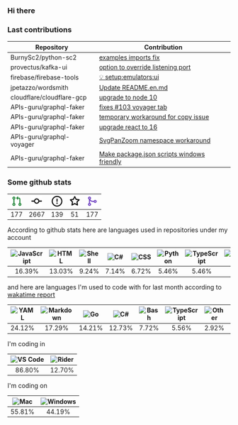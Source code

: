 ### Hi there

### Last contributions

| Repository                | Contribution                                                                                      |
| ------------------------- | ------------------------------------------------------------------------------------------------- |
| BurnySc2/python-sc2       | [examples imports fix](https://github.com/BurnySc2/python-sc2/pull/116)                           |
| provectus/kafka-ui        | [option to override listening port](https://github.com/provectus/kafka-ui/pull/604)               |
| firebase/firebase-tools   | [💡 setup:emulators:ui](https://github.com/firebase/firebase-tools/pull/3152)                     |
| jpetazzo/wordsmith        | [Update README.en.md](https://github.com/jpetazzo/wordsmith/pull/4)                               |
| cloudflare/cloudflare-gcp | [upgrade to node 10](https://github.com/cloudflare/cloudflare-gcp/pull/45)                        |
| APIs-guru/graphql-faker   | [fixes #103 voyager tab](https://github.com/APIs-guru/graphql-faker/pull/116)                     |
| APIs-guru/graphql-faker   | [temporary workaround for copy issue](https://github.com/APIs-guru/graphql-faker/pull/115)        |
| APIs-guru/graphql-faker   | [upgrade react to 16](https://github.com/APIs-guru/graphql-faker/pull/111)                        |
| APIs-guru/graphql-voyager | [SvgPanZoom namespace workaround](https://github.com/APIs-guru/graphql-voyager/pull/165)          |
| APIs-guru/graphql-faker   | [Make package.json scripts windows friendly](https://github.com/APIs-guru/graphql-faker/pull/102) |

### Some github stats

| <img src="assets/icons/pullrequest.svg" width="24" height="24" alt="requests" title="requests" /> | <img src="assets/icons/commit.svg" width="24" height="24" alt="commits" title="commits" /> | <img src="assets/icons/issue.svg" width="24" height="24" alt="issues" title="issues" /> | <img src="assets/icons/star.svg" width="24" height="24" alt="stars" title="stars" /> | <img src="assets/icons/merge.svg" width="24" height="24" alt="contributions" title="contributions" /> |
| :-----------------------------------------------------------------------------------------------: | :----------------------------------------------------------------------------------------: | :-------------------------------------------------------------------------------------: | :----------------------------------------------------------------------------------: | :---------------------------------------------------------------------------------------------------: |
|                                                177                                                |                                            2667                                            |                                           139                                           |                                          51                                          |                                                  177                                                  |

According to github stats here are languages used in repositories under my account

| <img src="https://upload.wikimedia.org/wikipedia/commons/9/99/Unofficial_JavaScript_logo_2.svg" width="24" height="24" alt="JavaScript" title="JavaScript" /> | <img src="https://upload.wikimedia.org/wikipedia/commons/6/61/HTML5_logo_and_wordmark.svg" width="24" height="24" alt="HTML" title="HTML" /> | <img src="https://www.svgrepo.com/show/149905/txt-file-symbol.svg" width="24" height="24" alt="Shell" title="Shell" /> | <img src="https://upload.wikimedia.org/wikipedia/commons/a/a3/.NET_Logo.svg" width="24" height="24" alt="C#" title="C#" /> | <img src="https://cdn1.iconfinder.com/data/icons/logotypes/32/badge-css-3-256.png" width="24" height="24" alt="CSS" title="CSS" /> | <img src="https://upload.wikimedia.org/wikipedia/commons/c/c3/Python-logo-notext.svg" width="24" height="24" alt="Python" title="Python" /> | <img src="https://upload.wikimedia.org/wikipedia/commons/4/4c/Typescript_logo_2020.svg" width="24" height="24" alt="TypeScript" title="TypeScript" /> | <img src="https://www.svgrepo.com/show/149905/txt-file-symbol.svg" width="24" height="24" alt="Dockerfile" title="Dockerfile" /> | <img src="https://upload.wikimedia.org/wikipedia/commons/2/27/PHP-logo.svg" width="24" height="24" alt="PHP" title="PHP" /> | <img src="https://upload.wikimedia.org/wikipedia/commons/0/05/Go_Logo_Blue.svg" width="24" height="24" alt="Go" title="Go" /> |
| :-----------------------------------------------------------------------------------------------------------------------------------------------------------: | :------------------------------------------------------------------------------------------------------------------------------------------: | :--------------------------------------------------------------------------------------------------------------------: | :------------------------------------------------------------------------------------------------------------------------: | :--------------------------------------------------------------------------------------------------------------------------------: | :-----------------------------------------------------------------------------------------------------------------------------------------: | :---------------------------------------------------------------------------------------------------------------------------------------------------: | :------------------------------------------------------------------------------------------------------------------------------: | :-------------------------------------------------------------------------------------------------------------------------: | :---------------------------------------------------------------------------------------------------------------------------: |
|                                                                             16.39%                                                                            |                                                                    13.03%                                                                    |                                                          9.24%                                                         |                                                            7.14%                                                           |                                                                6.72%                                                               |                                                                    5.46%                                                                    |                                                                         5.46%                                                                         |                                                               5.46%                                                              |                                                            4.62%                                                            |                                                             4.62%                                                             |

and here are languages I'm used to code with for last month according to [wakatime report](https://wakatime.com/@mac)

| <img src="https://upload.wikimedia.org/wikipedia/commons/6/63/YAML_logo_in_SVG_format.svg" width="24" height="24" alt="YAML" title="YAML" /> | <img src="https://upload.wikimedia.org/wikipedia/commons/4/48/Markdown-mark.svg" width="24" height="24" alt="Markdown" title="Markdown" /> | <img src="https://upload.wikimedia.org/wikipedia/commons/0/05/Go_Logo_Blue.svg" width="24" height="24" alt="Go" title="Go" /> | <img src="https://upload.wikimedia.org/wikipedia/commons/a/a3/.NET_Logo.svg" width="24" height="24" alt="C#" title="C#" /> | <img src="https://upload.wikimedia.org/wikipedia/commons/4/4b/Bash_Logo_Colored.svg" width="24" height="24" alt="Bash" title="Bash" /> | <img src="https://upload.wikimedia.org/wikipedia/commons/4/4c/Typescript_logo_2020.svg" width="24" height="24" alt="TypeScript" title="TypeScript" /> | <img src="https://www.svgrepo.com/show/149905/txt-file-symbol.svg" width="24" height="24" alt="Other" title="Other" /> | <img src="https://www.svgrepo.com/show/149905/txt-file-symbol.svg" width="24" height="24" alt="Batchfile" title="Batchfile" /> | <img src="https://upload.wikimedia.org/wikipedia/commons/c/c9/JSON_vector_logo.svg" width="24" height="24" alt="JSON" title="JSON" /> | <img src="https://upload.wikimedia.org/wikipedia/commons/9/99/Unofficial_JavaScript_logo_2.svg" width="24" height="24" alt="JavaScript" title="JavaScript" /> |
| :------------------------------------------------------------------------------------------------------------------------------------------: | :----------------------------------------------------------------------------------------------------------------------------------------: | :---------------------------------------------------------------------------------------------------------------------------: | :------------------------------------------------------------------------------------------------------------------------: | :------------------------------------------------------------------------------------------------------------------------------------: | :---------------------------------------------------------------------------------------------------------------------------------------------------: | :--------------------------------------------------------------------------------------------------------------------: | :----------------------------------------------------------------------------------------------------------------------------: | :-----------------------------------------------------------------------------------------------------------------------------------: | :-----------------------------------------------------------------------------------------------------------------------------------------------------------: |
|                                                                    24.12%                                                                    |                                                                   17.29%                                                                   |                                                             14.21%                                                            |                                                           12.73%                                                           |                                                                  7.72%                                                                 |                                                                         5.56%                                                                         |                                                          2.92%                                                         |                                                              2.84%                                                             |                                                                 2.36%                                                                 |                                                                             2.02%                                                                             |

I'm coding in

| <img src="https://upload.wikimedia.org/wikipedia/commons/9/9a/Visual_Studio_Code_1.35_icon.svg" width="24" height="24" alt="VS Code" title="VS Code" /> | <img src="https://resources.jetbrains.com/storage/products/company/brand/logos/Rider_icon.svg" width="24" height="24" alt="Rider" title="Rider" /> |
| :-----------------------------------------------------------------------------------------------------------------------------------------------------: | :------------------------------------------------------------------------------------------------------------------------------------------------: |
|                                                                          86.80%                                                                         |                                                                       12.70%                                                                       |

I'm coding on

| <img src="https://upload.wikimedia.org/wikipedia/commons/f/fa/Apple_logo_black.svg" width="24" height="24" alt="Mac" title="Mac" /> | <img src="https://upload.wikimedia.org/wikipedia/commons/3/34/Windows_logo_-_2012_derivative.svg" width="24" height="24" alt="Windows" title="Windows" /> |
| :---------------------------------------------------------------------------------------------------------------------------------: | :-------------------------------------------------------------------------------------------------------------------------------------------------------: |
|                                                                55.81%                                                               |                                                                           44.19%                                                                          |
